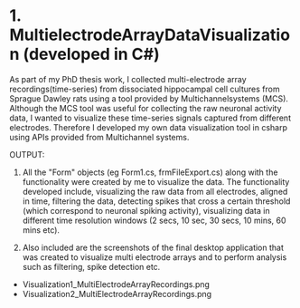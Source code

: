 # 1. MultielectrodeArrayDataVisualization (developed in C#)
As part of my PhD thesis work, I collected multi-electrode array recordings(time-series) from dissociated hippocampal cell cultures from Sprague Dawley rats using a tool provided by Multichannelsystems (MCS). Although the MCS tool was useful for collecting the raw neuronal activity data, I wanted to visualize these time-series signals captured from different electrodes. Therefore  I developed my own data visualization tool in csharp using APIs provided from Multichannel systems.

OUTPUT:
1) All the "Form" objects (eg Form1.cs, frmFileExport.cs) along with the functionality were created by me to visualize the data. The functionality developed include, visualizing the raw data from all electrodes, aligned in time, filtering the data, detecting spikes that cross a certain threshold (which correspond to neuronal spiking activity), visualizing data in different time resolution windows (2 secs, 10 sec, 30 secs, 10 mins, 60 mins etc).

2) Also included are the screenshots of the final desktop application that was created to visualize multi electrode arrays and to perform analysis such as filtering, spike detection etc.
 - Visualization1_MultiElectrodeArrayRecordings.png
 - Visualization2_MultiElectrodeArrayRecordings.png
